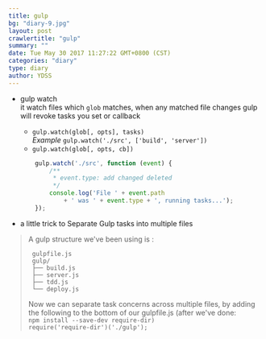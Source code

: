 ```yaml
---
title: gulp
bg: "diary-9.jpg"
layout: post
crawlertitle: "gulp"
summary: ""
date: Tue May 30 2017 11:27:22 GMT+0800 (CST)
categories: "diary"
type: diary
author: YDSS
---
```


* gulp watch  
    it watch files which `glob` matches, when any matched file changes gulp will
    revoke tasks you set or callback

    - `gulp.watch(glob[, opts], tasks)`  
        *Example* `gulp.watch('./src', ['build', 'server'])`
    - `gulp.watch(glob[, opts, cb])`  
    ```js
        gulp.watch('./src', function (event) {
            /**
             * event.type: add changed deleted
             */
            console.log('File ' + event.path
                + ' was ' + event.type + ', running tasks...');
        });
    ```
* a little trick to Separate Gulp tasks into multiple files

> A gulp structure we've been using is :
> 
> ```
>  gulpfile.js  
>  gulp/  
>  ├── build.js
>  ├── server.js
>  ├── tdd.js
>  └── deploy.js
>  ```
> 
> Now we can separate task concerns across multiple files, by adding the following to the bottom of our gulpfile.js (after we've done:   
> `npm install --save-dev require-dir)`   
> `require('require-dir')('./gulp');`

